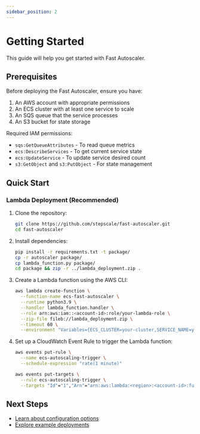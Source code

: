 ```yaml
---
sidebar_position: 2
---
```


# Getting Started

This guide will help you get started with Fast Autoscaler.

## Prerequisites

Before deploying the Fast Autoscaler, ensure you have:

1. An AWS account with appropriate permissions
2. An ECS cluster with at least one service to scale
3. An SQS queue that the service processes
4. An S3 bucket for state storage

Required IAM permissions:
- `sqs:GetQueueAttributes` - To read queue metrics
- `ecs:DescribeServices` - To get current service state
- `ecs:UpdateService` - To update service desired count
- `s3:GetObject` and `s3:PutObject` - For state management

## Quick Start

### Lambda Deployment (Recommended)

1. Clone the repository:
   ```bash
   git clone https://github.com/stepscale/fast-autoscaler.git
   cd fast-autoscaler
   ```

2. Install dependencies:
   ```bash
   pip install -r requirements.txt -t package/
   cp -r autoscaler package/
   cp lambda_function.py package/
   cd package && zip -r ../lambda_deployment.zip .
   ```

3. Create a Lambda function using the AWS CLI:
   ```bash
   aws lambda create-function \
     --function-name ecs-fast-autoscaler \
     --runtime python3.9 \
     --handler lambda_function.handler \
     --role arn:aws:iam::<account-id>:role/your-lambda-role \
     --zip-file fileb://lambda_deployment.zip \
     --timeout 60 \
     --environment "Variables={ECS_CLUSTER=your-cluster,SERVICE_NAME=your-service,SQS_QUEUE_URL=your-queue-url}"
   ```

4. Set up a CloudWatch Event Rule to trigger the Lambda function:
   ```bash
   aws events put-rule \
     --name ecs-autoscaling-trigger \
     --schedule-expression "rate(1 minute)"

   aws events put-targets \
     --rule ecs-autoscaling-trigger \
     --targets "Id"="1","Arn"="arn:aws:lambda:<region>:<account-id>:function:ecs-fast-autoscaler"
   ```

## Next Steps

- [Learn about configuration options](./configuration)
- [Explore example deployments](./examples/basic-sqs)
